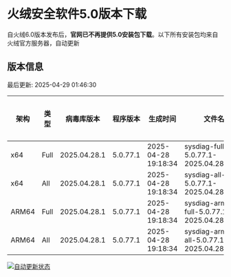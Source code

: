 # 火绒安全软件5.0版本下载 

自火绒6.0版本发布后，**官网已不再提供5.0安装包下载**。以下所有安装包均来自火绒官方服务器，自动更新

<!-- TABLE_START -->

## 版本信息

最后更新: 2025-04-29 01:46:30

| 架构    | 类型   | 病毒库版本 | 程序版本  | 生成时间 | 文件名 | 大小 | 下载链接    |
|---------|-------|------------|----------|----------|--------|------|----------|
| x64     | Full | 2025.04.28.1 | 5.0.77.1 | 2025-04-28 19:18:34 | sysdiag-full-5.0.77.1-2025.04.28.1.exe | 28.28M | [下载](https://down-tencent.huorong.cn/sysdiag-full-5.0.77.1-2025.04.28.1.exe) |
| x64     | All  | 2025.04.28.1 | 5.0.77.1 | 2025-04-28 19:18:34 | sysdiag-all-5.0.77.1-2025.04.28.1.exe | 28.28M | [下载](https://down-tencent.huorong.cn/sysdiag-all-5.0.77.1-2025.04.28.1.exe) |
| ARM64   | Full | 2025.04.28.1 | 5.0.77.1 | 2025-04-28 19:18:34 | sysdiag-arm64-full-5.0.77.1-2025.04.28.1.exe | 27.99M | [下载](https://down-tencent.huorong.cn/sysdiag-arm64-full-5.0.77.1-2025.04.28.1.exe) |
| ARM64   | All  | 2025.04.28.1 | 5.0.77.1 | 2025-04-28 19:18:34 | sysdiag-arm64-all-5.0.77.1-2025.04.28.1.exe | 27.99M | [下载](https://down-tencent.huorong.cn/sysdiag-arm64-all-5.0.77.1-2025.04.28.1.exe) |

<!-- TABLE_END -->

[![自动更新状态](https://github.com/J54264/Huorong-Version/actions/workflows/update.yml/badge.svg)](https://github.com/J54264/Huorong-Version/actions)
